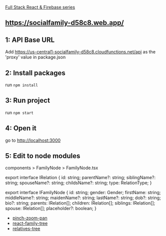 [Full Stack React & Firebase series](https://www.youtube.com/watch?v=RkBfu-W7tt0&list=PLMhAeHCz8S38ryyeMiBPPUnFAiWnoPvWP)

## https://socialfamily-d58c8.web.app/


## 1: API Base URL

Add https://us-central1-socialfamily-d58c8.cloudfunctions.net/api as the 'proxy' value in package.json

## 2: Install packages

run `npm install`

## 3: Run project

run `npm start`

## 4: Open it

go to [http://localhost:3000](http://localhost:3000)

## 5: Edit to node modules

components > FamilyNode > FamilyNode.tsx 

export interface IRelation {
  id: string;
  parentName?: string; 
  siblingName?: string; 
  spouseName?: string; 
  childsName?: string; 
  type: RelationType;
}

export interface IFamilyNode {
  id: string;
  gender: Gender;
  firstName: string;
  middleName?: string;
  maidenName?: string;
  lastName?: string;
  dob?: string;
  bio?: string;
  parents: IRelation[];
  children: IRelation[];
  siblings: IRelation[];
  spouse: IRelation[];
  placeholder?: boolean;
}

* [pinch-zoom-pan](https://www.npmjs.com/package/pinch-zoom-pan)
* [react-family-tree](https://www.npmjs.com/package/react-family-tree)
* [relatives-tree](https://www.npmjs.com/package/relatives-tree)